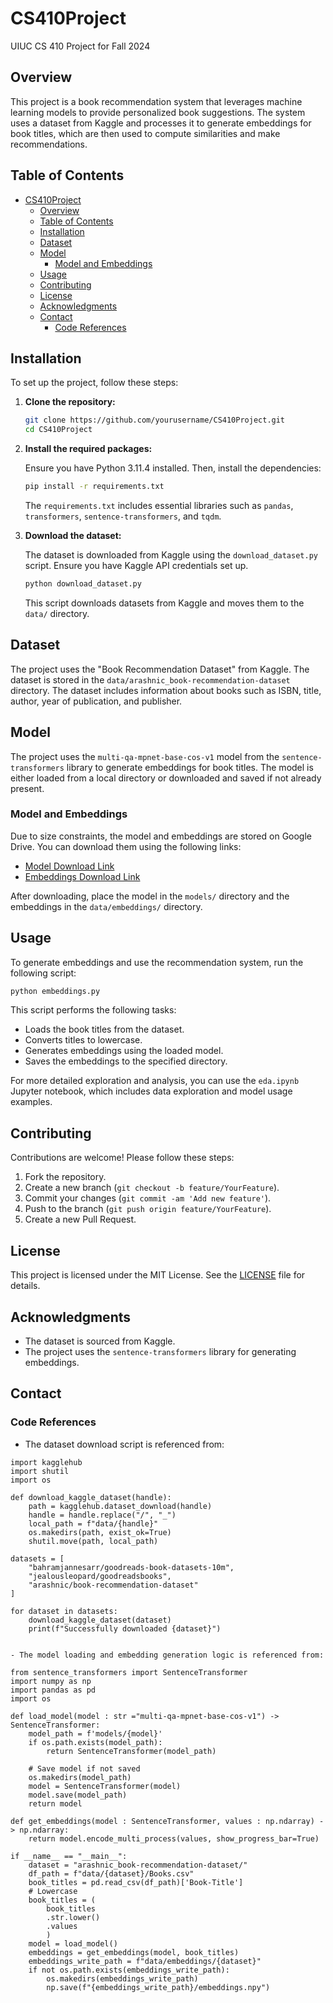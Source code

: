 # CS410Project
UIUC CS 410 Project for Fall 2024

## Overview

This project is a book recommendation system that leverages machine learning models to provide personalized book suggestions. The system uses a dataset from Kaggle and processes it to generate embeddings for book titles, which are then used to compute similarities and make recommendations.

## Table of Contents

- [CS410Project](#cs410project)
  - [Overview](#overview)
  - [Table of Contents](#table-of-contents)
  - [Installation](#installation)
  - [Dataset](#dataset)
  - [Model](#model)
    - [Model and Embeddings](#model-and-embeddings)
  - [Usage](#usage)
  - [Contributing](#contributing)
  - [License](#license)
  - [Acknowledgments](#acknowledgments)
  - [Contact](#contact)
    - [Code References](#code-references)

## Installation

To set up the project, follow these steps:

1. **Clone the repository:**

   ```bash
   git clone https://github.com/yourusername/CS410Project.git
   cd CS410Project
   ```

2. **Install the required packages:**

   Ensure you have Python 3.11.4 installed. Then, install the dependencies:

   ```bash
   pip install -r requirements.txt
   ```

   The `requirements.txt` includes essential libraries such as `pandas`, `transformers`, `sentence-transformers`, and `tqdm`.

3. **Download the dataset:**

   The dataset is downloaded from Kaggle using the `download_dataset.py` script. Ensure you have Kaggle API credentials set up.

   ```bash
   python download_dataset.py
   ```

   This script downloads datasets from Kaggle and moves them to the `data/` directory.

## Dataset

The project uses the "Book Recommendation Dataset" from Kaggle. The dataset is stored in the `data/arashnic_book-recommendation-dataset` directory. The dataset includes information about books such as ISBN, title, author, year of publication, and publisher.

## Model

The project uses the `multi-qa-mpnet-base-cos-v1` model from the `sentence-transformers` library to generate embeddings for book titles. The model is either loaded from a local directory or downloaded and saved if not already present.

### Model and Embeddings

Due to size constraints, the model and embeddings are stored on Google Drive. You can download them using the following links:

- [Model Download Link](https://drive.google.com/drive/folders/1S2yuk7m_2cgG6pjHyNwibz-BRyxlrL-e?usp=drive_link)
- [Embeddings Download Link](https://drive.google.com/file/d/1472tKVjS0GwDQcjWBFOJhXn6WF8zDUK_/view?usp=drive_link)

After downloading, place the model in the `models/` directory and the embeddings in the `data/embeddings/` directory.

## Usage

To generate embeddings and use the recommendation system, run the following script:

```bash
python embeddings.py
```


This script performs the following tasks:

- Loads the book titles from the dataset.
- Converts titles to lowercase.
- Generates embeddings using the loaded model.
- Saves the embeddings to the specified directory.

For more detailed exploration and analysis, you can use the `eda.ipynb` Jupyter notebook, which includes data exploration and model usage examples.

## Contributing

Contributions are welcome! Please follow these steps:

1. Fork the repository.
2. Create a new branch (`git checkout -b feature/YourFeature`).
3. Commit your changes (`git commit -am 'Add new feature'`).
4. Push to the branch (`git push origin feature/YourFeature`).
5. Create a new Pull Request.

## License

This project is licensed under the MIT License. See the [LICENSE](LICENSE) file for details.

## Acknowledgments

- The dataset is sourced from Kaggle.
- The project uses the `sentence-transformers` library for generating embeddings.

## Contact


### Code References

- The dataset download script is referenced from:

```
import kagglehub
import shutil
import os

def download_kaggle_dataset(handle):
    path = kagglehub.dataset_download(handle)
    handle = handle.replace("/", "_")
    local_path = f"data/{handle}"
    os.makedirs(path, exist_ok=True)
    shutil.move(path, local_path)

datasets = [
    "bahramjannesarr/goodreads-book-datasets-10m", 
    "jealousleopard/goodreadsbooks", 
    "arashnic/book-recommendation-dataset"
]

for dataset in datasets: 
    download_kaggle_dataset(dataset)
    print(f"Successfully downloaded {dataset}")


- The model loading and embedding generation logic is referenced from:

from sentence_transformers import SentenceTransformer
import numpy as np
import pandas as pd
import os

def load_model(model : str ="multi-qa-mpnet-base-cos-v1") -> SentenceTransformer: 
    model_path = f'models/{model}'
    if os.path.exists(model_path): 
        return SentenceTransformer(model_path)

    # Save model if not saved
    os.makedirs(model_path)
    model = SentenceTransformer(model)
    model.save(model_path)
    return model 

def get_embeddings(model : SentenceTransformer, values : np.ndarray) -> np.ndarray: 
    return model.encode_multi_process(values, show_progress_bar=True)

if __name__ == "__main__": 
    dataset = "arashnic_book-recommendation-dataset/"
    df_path = f"data/{dataset}/Books.csv"
    book_titles = pd.read_csv(df_path)['Book-Title']
    # Lowercase 
    book_titles = (
        book_titles
        .str.lower()
        .values
        )
    model = load_model()
    embeddings = get_embeddings(model, book_titles)
    embeddings_write_path = f"data/embeddings/{dataset}"
    if not os.path.exists(embeddings_write_path): 
        os.makedirs(embeddings_write_path)
        np.save(f"{embeddings_write_path}/embeddings.npy")
```
